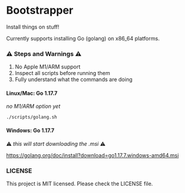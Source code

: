 # Bootstrapper

Install things on stuff!

Currently supports installing Go (golang) on x86_64 platforms.

### :warning: Steps and Warnings :warning:

1. No Apple M1/ARM support
1. Inspect all scripts before running them
1. Fully understand what the commands are doing

#### Linux/Mac: Go 1.17.7

_no M1/ARM option yet_

`./scripts/golang.sh`

#### Windows: Go 1.17.7

:warning: _this will start downloading the .msi_ :warning:

https://golang.org/doc/install?download=go1.17.7.windows-amd64.msi

### LICENSE

This project is MIT licensed. Please check the LICENSE file.
